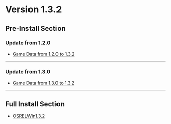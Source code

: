 # Version 1.3.2

## Pre-Install Section

### Update from 1.2.0

- [Game Data from 1.2.0 to 1.3.2](https://autopatchhk.yuanshen.com/client_app/update/hk4e_global/10/1.2.0_1.3.2_diff_sHu9eOFd.zip)

----

### Update from 1.3.0

- [Game Data from 1.3.0 to 1.3.2](https://autopatchhk.yuanshen.com/client_app/update/hk4e_global/10/1.3.0_1.3.2_diff_ryqTKPYO.zip)

----

## Full Install Section

- [OSRELWin1.3.2](https://autopatchhk.yuanshen.com/client_app/pc_mihoyo/20210210_b0516858014fc457/GenshinImpact_1.3.2.zip)
